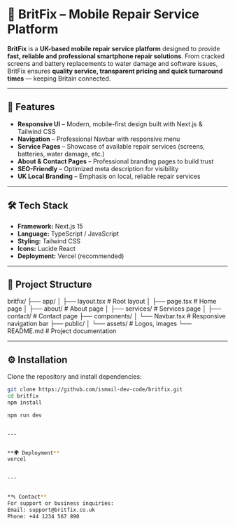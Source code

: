 # 📱 BritFix – Mobile Repair Service Platform

**BritFix** is a **UK-based mobile repair service platform** designed to provide **fast, reliable and professional smartphone repair solutions**. From cracked screens and battery replacements to water damage and software issues, BritFix ensures **quality service, transparent pricing and quick turnaround times** — keeping Britain connected.

---

## 🚀 Features

- **Responsive UI** – Modern, mobile-first design built with Next.js & Tailwind CSS  
- **Navigation** – Professional Navbar with responsive menu  
- **Service Pages** – Showcase of available repair services (screens, batteries, water damage, etc.)  
- **About & Contact Pages** – Professional branding pages to build trust  
- **SEO-Friendly** – Optimized meta description for visibility  
- **UK Local Branding** – Emphasis on local, reliable repair services  

---

## 🛠️ Tech Stack

- **Framework:** Next.js 15  
- **Language:** TypeScript / JavaScript  
- **Styling:** Tailwind CSS  
- **Icons:** Lucide React  
- **Deployment:** Vercel (recommended)  

---

## 📂 Project Structure

britfix/
├── app/
│ ├── layout.tsx # Root layout
│ ├── page.tsx # Home page
│ ├── about/ # About page
│ ├── services/ # Services page
│ ├── contact/ # Contact page
├── components/
│ └── Navbar.tsx # Responsive navigation bar
├── public/
│ └── assets/ # Logos, images
└── README.md # Project documentation


---


## **⚙️ Installation**

Clone the repository and install dependencies:

```bash
git clone https://github.com/ismail-dev-code/britfix.git
cd britfix
npm install

npm run dev


---


**🌍 Deployment**
vercel


---


**📞 Contact**
For support or business inquiries:
Email: support@britfix.co.uk
Phone: +44 1234 567 890

